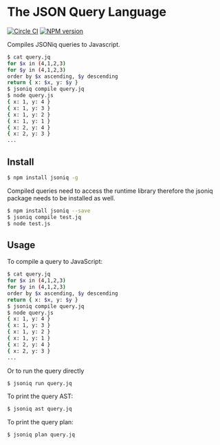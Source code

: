 # The JSON Query Language
[![Circle CI](https://circleci.com/gh/wcandillon/jsoniq/tree/master.svg?style=svg)](https://circleci.com/gh/wcandillon/jsoniq/tree/master) [![NPM version](http://img.shields.io/npm/v/jsoniq.svg?style=flat)](http://badge.fury.io/js/jsoniq)

Compiles JSONiq queries to Javascript.

```bash
$ cat query.jq
for $x in (4,1,2,3)
for $y in (4,1,2,3)
order by $x ascending, $y descending
return { x: $x, y: $y }
$ jsoniq compile query.jq
$ node query.js
{ x: 1, y: 4 }
{ x: 1, y: 3 }
{ x: 1, y: 2 }
{ x: 1, y: 1 }
{ x: 2, y: 4 }
{ x: 2, y: 3 }
...
```

## Install

```bash
$ npm install jsoniq -g
```

Compiled queries need to access the runtime library therefore the jsoniq package needs to be installed as well.

```bash
$ npm install jsoniq --save
$ jsoniq compile test.jq
$ node test.js
```
 
## Usage
To compile a query to JavaScript:
```bash
$ cat query.jq
for $x in (4,1,2,3)
for $y in (4,1,2,3)
order by $x ascending, $y descending
return { x: $x, y: $y }
$ jsoniq compile query.jq
$ node query.js
{ x: 1, y: 4 }
{ x: 1, y: 3 }
{ x: 1, y: 2 }
{ x: 1, y: 1 }
{ x: 2, y: 4 }
{ x: 2, y: 3 }
...
```

Or to run the query directly
```bash
$ jsoniq run query.jq
```

To print the query AST:
```bash
$ jsoniq ast query.jq
```

To print the query plan:
```bash
$ jsoniq plan query.jq
```
